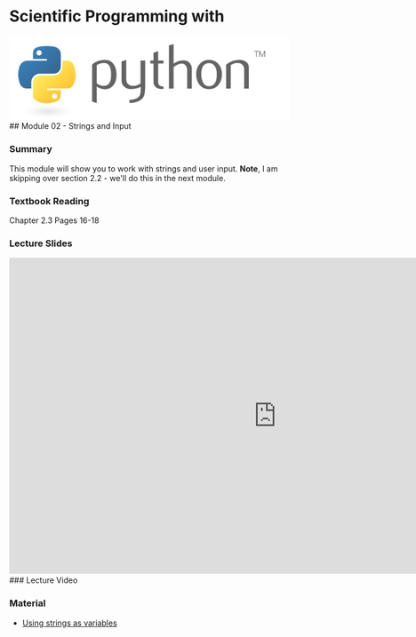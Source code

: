 # Scientific Programming with 
<img src="../../imgs/python.png"/>
## Module 02 - Strings and Input

### Summary
This module will show you to work with strings and user input.  **Note**, I am skipping over section 2.2 - we'll do this in the next module.

### Textbook Reading
Chapter 2.3
Pages 16-18

### Lecture Slides
<iframe src="https://docs.google.com/presentation/d/1t83-OEvycs3Osp9DLOttb23ZfDRmYSmDOd9htwT57BY/embed?start=false&loop=false&delayms=3000" frameborder="0" width="960" height="569" allowfullscreen="true" mozallowfullscreen="true" webkitallowfullscreen="true"></iframe>
### Lecture Video

### Material
- [Using strings as variables](letsgo.py)